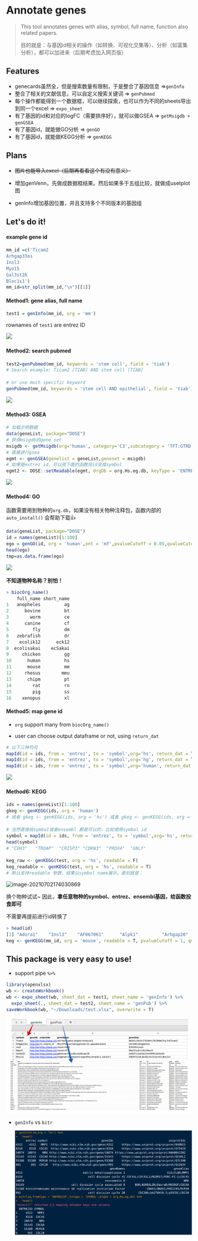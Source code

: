 # Annotate genes 

> This tool annotates genes with alias, symbol, full name, function also related papers.
>
> 目的就是：与基因id相关的操作（如转换、可视化交集等）、分析（如富集分析），都可以加进来（后期考虑加入网页版）

## Features

- genecards虽然全，但是搜索数量有限制，于是整合了基因信息 =>`genInfo`
- 整合了相关的文献信息，可以自定义搜索关键词 => `genPubmed` 
- 每个操作都能得到一个数据框，可以继续探索，也可以作为不同的sheets导出到同一个excel => `expo_sheet`
- 有了基因的id和对应的logFC（需要排序好），就可以做GSEA => `getMsigdb +  genGSEA`
- 有了基因id，就能做GO分析 => `genGO`
- 有了基因id，就能做KEGG分析 => `genKEGG`

## Plans

- ~~图片也能导入excel（后期再看看这个有没有意义）~~
- 增加genVenn，先做成数据框结果。然后如果多于五组比较，就做成usetplot图

- genInfo增加基因位置，并且支持多个不同版本的基因组

## Let's do it!

#### example gene id

```R
mm_id =c('Ticam2
Arhgap33os
Insl3
Myo15
Gal3st2b
Bloc1s1') 
mm_id=str_split(mm_id,"\n")[[1]]
```



#### Method1: gene alias, full name

```R
test1 = genInfo(mm_id, org = 'mm')
```

rownames of `test1` are entrez ID

![](https://jieandze1314-1255603621.cos.ap-guangzhou.myqcloud.com/blog/2021-06-29-081721.png)

#### Method2: search pubmed 

```R
test2=genPubmed(mm_id, keywords = 'stem cell', field = 'tiab')
# Search example: Ticam2 [TIAB] AND stem cell [TIAB] 

# or use much specific keyword
genPubmed(mm_id, keywords = 'stem cell AND epithelial', field = 'tiab')
```

![](https://jieandze1314-1255603621.cos.ap-guangzhou.myqcloud.com/blog/2021-06-29-081925.png)



#### Method3: GSEA

```R
# 加载示例数据
data(geneList, package="DOSE")
# 获得msigdb的gene set
msigdb <- getMsigdb(org='human', category='C3',subcategory = 'TFT:GTRD')
# 直接进行gsea
egmt <- genGSEA(genelist = geneList,geneset = msigdb)
# 如果是extrez id，可以用下面的函数将id变成symbol
egmt2 <- DOSE::setReadable(egmt, OrgDb = org.Hs.eg.db, keyType = 'ENTREZID')
```

![](https://jieandze1314-1255603621.cos.ap-guangzhou.myqcloud.com/blog/2021-07-02-100533.png)

#### Method4: GO

函数需要用到物种的`org.db`，如果没有相关物种注释包，函数内部的`auto_install()` 会帮助下载👍

```R
data(geneList, package="DOSE")
id = names(geneList)[1:100]
ego = genGO(id, org = 'human',ont = 'mf',pvalueCutoff = 0.05,qvalueCutoff = 0.1 ,readable = T)
head(ego)
tmp=as.data.frame(ego)
```

![](https://jieandze1314-1255603621.cos.ap-guangzhou.myqcloud.com/blog/2021-07-02-035433.png)

**不知道物种名称？别怕！**

```R
> biocOrg_name()
    full_name short_name
1   anopheles         ag
2      bovine         bt
3        worm         ce
4      canine         cf
5         fly         dm
6   zebrafish         dr
7    ecolik12      eck12
8  ecolisakai    ecSakai
9     chicken         gg
10      human         hs
11      mouse         mm
12     rhesus        mmu
13      chipm         pt
14        rat         rn
15        pig         ss
16    xenopus         xl
```



#### Method5: map gene id

- `org` support many from `biocOrg_name()`

- user can choose output dataframe or not, using `return_dat`

```R
# 以下三种均可
mapId(id = ids, from = 'entrez', to = 'symbol',org='hs', return_dat = T)
mapId(id = ids, from = 'entrez', to = 'symbol',org='hg', return_dat = T)
mapId(id = ids, from = 'entrez', to = 'symbol',org='human', return_dat = T)
```

![](https://jieandze1314-1255603621.cos.ap-guangzhou.myqcloud.com/blog/2021-07-02-083549.png)



#### Method6: KEGG

```R
ids = names(geneList)[1:100]
gkeg <- genKEGG(ids, org = 'human')
# 或者 gkeg <- genKEGG(ids, org = 'hs') 或者 gkeg <- genKEGG(ids, org = 'hg')

# 当然直接给symbol或者ensembl 都是可以的，比如使用symbol id
symbol = mapId(id = ids, from = 'entrez', to = 'symbol',org='hs', return_dat = F)
head(symbol)
# "CDH3"   "TROAP"  "CRISP3" "CDKN3"  "PRDX4"  "GNLY"  

keg_raw <- genKEGG(test, org = 'hs', readable = F)
keg_readable <- genKEGG(test, org = 'hs', readable = T)
# 默认支持readable 参数，结果以symbol name展示。差别就是：
```

![image-20210702174030869](https://jieandze1314-1255603621.cos.ap-guangzhou.myqcloud.com/blog/2021-07-02-094031.png)



换个物种试试~ 因此，**拿任意物种的symbol、entrez、ensembl基因，给函数投食即可**

不需要再提前进行id转换了

```R
> head(id)
[1] "Adora1"    "Insl3"    "AF067061"      "Alpk1"         "Arhgap20"      "B020004J07Rik" "Bmp6"
keg <- genKEGG(mm_id, org = 'mouse', readable = T, pvalueCutoff = 1, qvalueCutoff = 1, maxGSSize = 3000)
```



## This package is very easy to use!

- support pipe ` %>% ` 

```R
library(openxlsx)
wb <- createWorkbook()
wb <- expo_sheet(wb, sheet_dat = test1, sheet_name = 'genInfo') %>% 
  expo_sheet(., sheet_dat = test2, sheet_name = 'genPub') %>% 
saveWorkbook(wb, "~/Downloads/test.xlsx", overwrite = T)
```

<img src='man/figures/example1.png' align="below" />



- `genInfo` vs `bitr`

  <img src='man/figures/example2.png' align="below" />